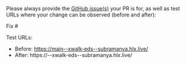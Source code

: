 Please always provide the [GitHub issue(s)](../issues) your PR is for, as well as test URLs where your change can be observed (before and after):

Fix #<gh-issue-id>

Test URLs:
- Before: https://main--xwalk-eds--subramanya.hlx.live/
- After: https://<branch>--xwalk-eds--subramanya.hlx.live/

